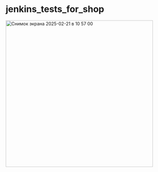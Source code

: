 # jenkins_tests_for_shop
<img width="469" alt="Снимок экрана 2025-02-21 в 10 57 00" src="https://github.com/user-attachments/assets/1f516369-4da6-4d3a-92ab-b979e02b3a09" />
